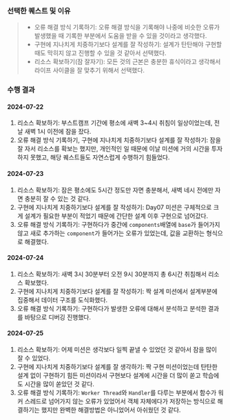 ### 선택한 퀘스트 및 이유

> -   오류 해결 방식 기록하기: 오류 해결 방식을 기록해야 나중에 비슷한 오류가 발생했을 때 기록한 부분에서 도움을 받을 수 있을 것이라고 생각했다.
> -   구현에 지나치게 치중하기보다 설계를 잘 작성하기: 설계가 탄탄해야 구현할 때도 막히지 않고 진행할 수 있을 것 같아서 선택했다.
> -   리소스 확보하기(잠 잘자기): 모든 것의 근본은 충분한 휴식이라고 생각해서 라이프 사이클을 잘 맞추기 위해서 선택했다.

### 수행 결과

#### 2024-07-22
1. 리소스 확보하기: 부스트캠프 기간에 평소에 새벽 3~4시 취침이 일상이었는데, 전날 새벽 1시 이전에 잠을 잤다.
2. 오류 해결 방식 기록하기, 구현에 지나치게 치중하기보다 설계를 잘 작성하기: 잠을 잘 자서 리소스를 확보는 했지만, 개인적인 일 때문에 이날 미션에 거의 시간을 투자하지 못했고, 해당 퀘스트들도 자연스럽게 수행하기 힘들었다.

#### 2024-07-23
1. 리소스 확보하기: 잠은 평소에도 5시간 정도만 자면 충분해서, 새벽 네시 전에만 자면 충분히 잘 수 있는 것 같다.
2. 구현에 지나치게 치중하기보다 설계를 잘 작성하기: Day07 미션은 구체적으로 크게 설계가 필요한 부분이 적었기 때문에 간단한 설계 이후 구현으로 넘어갔다.
3. 오류 해결 방식 기록하기: 구현하다가 중간에 `components`배열에 `base`가 들어가지 않고 새로 추가하는 `component`가 들어가는 오류가 있었는데, 값을 교환하는 형식으로 해결했다.

#### 2024-07-24
1. 리소스 확보하기: 새벽 3시 30분부터 오전 9시 30분까지 총 6시간 취침해서 리소스 확보했다.
2. 구현에 지나치게 치중하기보다 설계를 잘 작성하기: 짝 설계 미션에서 설계부분에 집중해서 데이터 구조를 도식화했다.
3. 오류 해결 방식 기록하기: 구현하다가 발생한 오류에 대해서 분석하고 분석한 결과를 바탕으로 디버깅 진행했다.

#### 2024-07-25
1. 리소스 확보하기: 어제 미션은 생각보다 일찍 끝낼 수 있었던 것 같아서 잠을 많이 잘 수 있었다.
2. 구현에 지나치게 치중하기보다 설계를 잘 생각하기: 짝 구현 미션이었는데 탄탄한 설계 없이 구현하기 힘든 미션이라서 구현보다 설계에 시간을 더 많이 쏟고 학습에도 시간을 많이 쏟았던 것 같다.
3. 오류 해결 방식 기록하기: `Worker Thread`와 `Handler`를 다루는 부분에서 함수가 워커 스레드로 넘어가지 않는 오류가 있었어서 객체 자체에다가 저장하는 방식으로 해결하기는 했지만 완벽한 해결방법은 아니었어서 아쉬웠던 것 같다.
